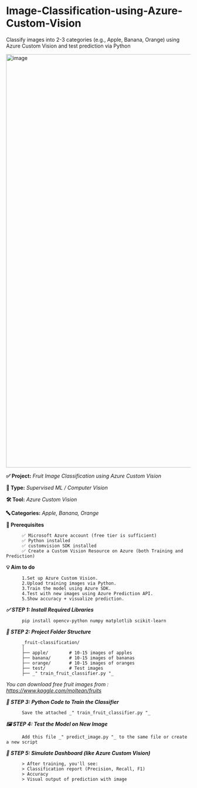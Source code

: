 # Image-Classification-using-Azure-Custom-Vision
Classify images into 2-3 categories (e.g., Apple, Banana, Orange) using Azure Custom Vision and test prediction via Python

<img width="1688" height="1125" alt="image" src="https://github.com/user-attachments/assets/93fe85e1-14a3-48a8-9465-a4ac4fa9956c" />


**✅ Project:** _Fruit Image Classification using Azure Custom Vision_

**🧠 Type:** _Supervised ML / Computer Vision_

**🛠️ Tool:** _Azure Custom Vision_

**🔤 Categories:** _Apple, Banana, Orange_

**🔗 Prerequisites**
          
          ✅ Microsoft Azure account (free tier is sufficient)
          ✅ Python installed
          ✅ customvision SDK installed
          ✅ Create a Custom Vision Resource on Azure (both Training and Prediction)


**💡 Aim to do**

          1.Set up Azure Custom Vision.
          2.Upload training images via Python.
          3.Train the model using Azure SDK.
          4.Test with new images using Azure Prediction API.
          5.Show accuracy + visualize prediction.


_**✅ STEP 1: Install Required Libraries**_
         
          pip install opencv-python numpy matplotlib scikit-learn

_**📁 STEP 2: Project Folder Structure**_

          _fruit-classification/
          │
          ├── apple/        # 10-15 images of apples
          ├── banana/       # 10-15 images of bananas
          ├── orange/       # 10-15 images of oranges
          ├── test/         # Test images
          ├── _" train_fruit_classifier.py "_
_You can download free fruit images from : https://www.kaggle.com/moltean/fruits_

_**🧠 STEP 3: Python Code to Train the Classifier**_

          Save the attached _" train_fruit_classifier.py "_


_**🖼️ STEP 4: Test the Model on New Image**_
          
          Add this file _" predict_image.py "_ to the same file or create a new script 

_**📸 STEP 5: Simulate Dashboard (like Azure Custom Vision)**_
          
          > After training, you'll see:
          > Classification report (Precision, Recall, F1)
          > Accuracy
          > Visual output of prediction with image
